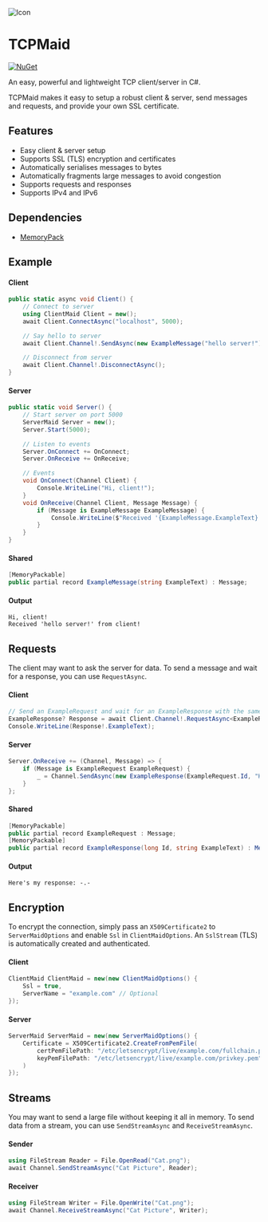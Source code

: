 ![Icon](https://raw.githubusercontent.com/Joy-less/TCPMaid/main/Assets/IconMini.png)

# TCPMaid

[![NuGet](https://img.shields.io/nuget/v/TCPMaid.svg)](https://www.nuget.org/packages/TCPMaid)

An easy, powerful and lightweight TCP client/server in C#.

TCPMaid makes it easy to setup a robust client & server, send messages and requests, and provide your own SSL certificate.

## Features
- Easy client & server setup
- Supports SSL (TLS) encryption and certificates
- Automatically serialises messages to bytes
- Automatically fragments large messages to avoid congestion
- Supports requests and responses
- Supports IPv4 and IPv6

## Dependencies
- [MemoryPack](https://github.com/Cysharp/MemoryPack)

## Example

#### Client
```cs
public static async void Client() {
    // Connect to server
    using ClientMaid Client = new();
    await Client.ConnectAsync("localhost", 5000);

    // Say hello to server
    await Client.Channel!.SendAsync(new ExampleMessage("hello server!"));

    // Disconnect from server
    await Client.Channel!.DisconnectAsync();
}
```
#### Server
```cs
public static void Server() {
    // Start server on port 5000
    ServerMaid Server = new();
    Server.Start(5000);

    // Listen to events
    Server.OnConnect += OnConnect;
    Server.OnReceive += OnReceive;

    // Events
    void OnConnect(Channel Client) {
        Console.WriteLine("Hi, client!");
    }
    void OnReceive(Channel Client, Message Message) {
        if (Message is ExampleMessage ExampleMessage) {
            Console.WriteLine($"Received '{ExampleMessage.ExampleText}' from client!");
        }
    }
}
```
#### Shared
```cs
[MemoryPackable]
public partial record ExampleMessage(string ExampleText) : Message;
```
#### Output
```
Hi, client!
Received 'hello server!' from client!
```

## Requests

The client may want to ask the server for data. To send a message and wait for a response, you can use `RequestAsync`.

#### Client
```cs
// Send an ExampleRequest and wait for an ExampleResponse with the same message ID
ExampleResponse? Response = await Client.Channel!.RequestAsync<ExampleResponse>(new ExampleRequest());
Console.WriteLine(Response!.ExampleText);
```
#### Server
```cs
Server.OnReceive += (Channel, Message) => {
    if (Message is ExampleRequest ExampleRequest) {
        _ = Channel.SendAsync(new ExampleResponse(ExampleRequest.Id, "Here's my response: -.-"));
    }
};
```
#### Shared
```cs
[MemoryPackable]
public partial record ExampleRequest : Message;
[MemoryPackable]
public partial record ExampleResponse(long Id, string ExampleText) : Message(Id);
```
#### Output
```
Here's my response: -.-
```

## Encryption

To encrypt the connection, simply pass an `X509Certificate2` to `ServerMaidOptions` and enable `Ssl` in `ClientMaidOptions`.
An `SslStream` (TLS) is automatically created and authenticated.

#### Client
```cs
ClientMaid ClientMaid = new(new ClientMaidOptions() {
    Ssl = true,
    ServerName = "example.com" // Optional
});
```
#### Server
```cs
ServerMaid ServerMaid = new(new ServerMaidOptions() {
    Certificate = X509Certificate2.CreateFromPemFile(
        certPemFilePath: "/etc/letsencrypt/live/example.com/fullchain.pem",
        keyPemFilePath: "/etc/letsencrypt/live/example.com/privkey.pem"
    )
});
```

## Streams

You may want to send a large file without keeping it all in memory. To send data from a stream, you can use `SendStreamAsync` and `ReceiveStreamAsync`.

#### Sender
```cs
using FileStream Reader = File.OpenRead("Cat.png");
await Channel.SendStreamAsync("Cat Picture", Reader);
```

#### Receiver
```cs
using FileStream Writer = File.OpenWrite("Cat.png");
await Channel.ReceiveStreamAsync("Cat Picture", Writer);
```